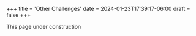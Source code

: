 +++
title = 'Other Challenges'
date = 2024-01-23T17:39:17-06:00
draft = false
+++

This page under construction